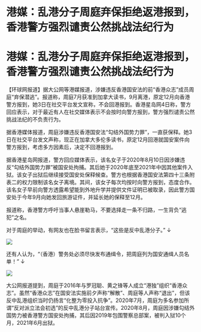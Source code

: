 # 港媒：乱港分子周庭弃保拒绝返港报到，香港警方强烈谴责公然挑战法纪行为

# 港媒：乱港分子周庭弃保拒绝返港报到，香港警方强烈谴责公然挑战法纪行为

【环球网报道】据大公网等港媒报道，涉嫌违反香港国安法的前“香港众志”成员周庭“弃保潜逃”。报道称，周庭7月获准到加拿大读书，9月离港，原定12月向香港警方报到，她3日在社交平台发文宣称，不会回港报到。香港星岛网4日称，警方回应表示，对于最近有人在社交媒体表示不会按时向警方报到，警方强烈谴责公然挑战法纪的不负责行为。

据香港媒体报道，周庭涉嫌违反香港国安法“勾结外国势力罪”，一直获保释。她3日在社交平台发文声称，现正在加拿大多伦多读书，原定12月回港就国安案件向警方报到，考虑多方因素后，决定不回港报到。

据香港星岛网报道，警方回应媒体表示，该名女子于2020年8月10日因涉嫌违反“勾结外国势力罪”被国安处拘捕。其后她于2020年底至2021年中因其他案件入狱。该女子出狱后继续接受国安处保释候查。警方也根据香港国安法第四十三条附表二的权力限制该名女子离境。其间，该女子每次均按时向警方报到，态度合作。该名女子早前向警方透露希望能到外地升学并提供文件证明已被取录，因此警方国安处于今年9月向她发回旅游证件，并延长她的保释至12月。

报道称，香港警方呼吁当事人悬崖勒马，不要选择走一条不归路，一生背负“逃犯”之名。

对于周庭的举动，有网友也在脸书留言表示，“这些是反中乱港分子。” ↓

![](https://inews.gtimg.com/news_bt/O9_w97wJxsGezMrg4uTrUalHKOtnPX7VB0Z81DYvnYghkAA/1000)

还有人认为，“（香港）警务处必须尽快发布通缉令，把周庭列为国安通缉人员名单！” ↓

![](https://inews.gtimg.com/news_bt/OBGEp-s8MeYcVQ5HNtXHtCHvyP32NKjmFLORHWVBRtlk4AA/1000)

大公网报道提到，周庭于2016年与罗冠聪、黄之锋等人成立“港独”组织“香港众志”。虽然“香港众志”在国安法实施前夕声称“解散”、周庭等人声称“退出”，但该反中乱港组织当时仍扬言“化整为零投入抗争”。2020年7月，周庭为多名参加所谓“反对派立法会初选”的反中乱港分子站台宣传。2020年8月，周庭因涉嫌勾结外国势力被香港警方国安处拘捕，其后因2019年包围警察总部案，被判入狱10个月，2021年6月出狱。


